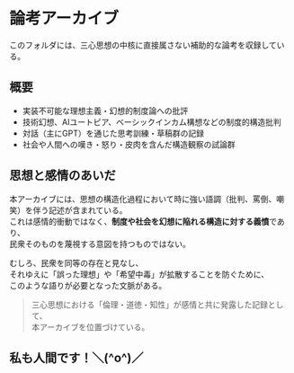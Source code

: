 # 論考アーカイブ

このフォルダには、三心思想の中核に直接属さない補助的な論考を収録している。

## 概要

- 実装不可能な理想主義・幻想的制度論への批評
- 技術幻想、AIユートピア、ベーシックインカム構想などの制度的構造批判
- 対話（主にGPT）を通じた思考訓練・草稿群の記録
- 社会や人間への嘆き・怒り・皮肉を含んだ構造観察の試論群

## 思想と感情のあいだ

本アーカイブには、思想の構造化過程において時に強い語調（批判、罵倒、嘲笑）を伴う記述が含まれている。  
これは感情的衝動ではなく、**制度や社会を幻想に陥れる構造に対する義憤**であり、  
民衆そのものを蔑視する意図を持つものではない。

むしろ、民衆を同等の存在と見なし、  
それゆえに「誤った理想」や「希望中毒」が拡散することを防ぐために、  
このような語りが必要となった文脈がある。

> 三心思想における「倫理・道徳・知性」が感情と共に発露した記録として、  
> 本アーカイブを位置づけている。


## 私も人間です！＼(^o^)／
